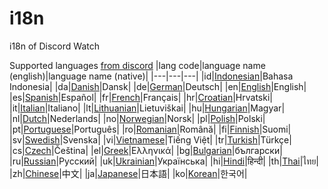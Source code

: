 # i18n
i18n of Discord Watch

Supported languages [from discord](https://discord.com/developers/docs/reference#locales)
|lang code|language name (english)|language name (native)|
|---|---|---|
|id|[Indonesian](https://github.com/DiscordWatch/i18n/tree/indonesian)|Bahasa Indonesia|
|da|[Danish](https://github.com/DiscordWatch/i18n/tree/danish)|Dansk|
|de|[German](https://github.com/DiscordWatch/i18n/tree/german)|Deutsch|
|en|[English](https://github.com/DiscordWatch/i18n)|English|
|es|[Spanish](https://github.com/DiscordWatch/i18n/tree/spanish)|Español|
|fr|[French](https://github.com/DiscordWatch/i18n/tree/french)|Français|
|hr|[Croatian](https://github.com/DiscordWatch/i18n/tree/croatian)|Hrvatski|
|it|[Italian](https://github.com/DiscordWatch/i18n/tree/italian)|Italiano|
|lt|[Lithuanian](https://github.com/DiscordWatch/i18n/tree/lithuanian)|Lietuviškai|
|hu|[Hungarian](https://github.com/DiscordWatch/i18n/tree/hungarian)|Magyar|
|nl|[Dutch](https://github.com/DiscordWatch/i18n/tree/dutch)|Nederlands|
|no|[Norwegian](https://github.com/DiscordWatch/i18n/tree/norwegian)|Norsk|
|pl|[Polish](https://github.com/DiscordWatch/i18n/tree/polish)|Polski|
|pt|[Portuguese](https://github.com/DiscordWatch/i18n/tree/portuguese)|Português|
|ro|[Romanian](https://github.com/DiscordWatch/i18n/tree/romanian)|Română|
|fi|[Finnish](https://github.com/DiscordWatch/i18n/tree/finnish)|Suomi|
|sv|[Swedish](https://github.com/DiscordWatch/i18n/tree/swedish)|Svenska|
|vi|[Vietnamese](https://github.com/DiscordWatch/i18n/tree/vietnamese)|Tiếng Việt|
|tr|[Turkish](https://github.com/DiscordWatch/i18n/tree/turkish)|Türkçe|
|cs|[Czech](https://github.com/DiscordWatch/i18n/tree/czech)|Čeština|
|el|[Greek](https://github.com/DiscordWatch/i18n/tree/greek)|Ελληνικά|
|bg|[Bulgarian](https://github.com/DiscordWatch/i18n/tree/bulgarian)|български|
|ru|[Russian](https://github.com/DiscordWatch/i18n/tree/russian)|Pусский|
|uk|[Ukrainian](https://github.com/DiscordWatch/i18n/tree/ukrainian)|Українська|
|hi|[Hindi](https://github.com/DiscordWatch/i18n/tree/hindi)|हिन्दी|
|th|[Thai](https://github.com/DiscordWatch/i18n/tree/thai)|ไทย|
|zh|[Chinese](https://github.com/DiscordWatch/i18n/tree/chinese)|中文|
|ja|[Japanese](https://github.com/DiscordWatch/i18n/tree/japanese)|日本語|
|ko|[Korean](https://github.com/DiscordWatch/i18n/tree/korean)|한국어|
